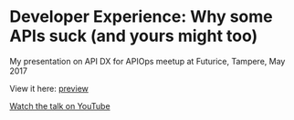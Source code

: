 # Developer Experience: Why some APIs suck (and yours might too)

My presentation on API DX for APIOps meetup at Futurice, Tampere, May 2017

View it here: [preview](https://anttiviljami.github.io/why-some-apis-suck/#/)

[Watch the talk on YouTube](https://youtu.be/scIX9onlwis?t=1h39m37s)
